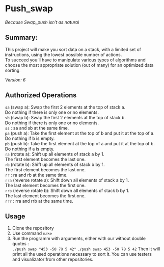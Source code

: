 # Push_swap

*Because Swap_push isn’t as natural*

## Summary:
This project will make you sort data on a stack, with a limited set of instructions, using the lowest possible number of actions. </br>
To succeed you’ll have to manipulate various types of algorithms and choose the most appropriate solution (out of many) for an optimized data sorting.</br>

*Version: 6*

## Authorized Operations
`sa` (swap a): Swap the first 2 elements at the top of stack a. <br>
Do nothing if there is only one or no elements.<br>
`sb` (swap b): Swap the first 2 elements at the top of stack b.<br>
Do nothing if there is only one or no elements.<br>
`ss` : sa and sb at the same time.<br>
`pa` (push a): Take the first element at the top of b and put it at the top of a.<br>
Do nothing if b is empty.<br>
`pb` (push b): Take the first element at the top of a and put it at the top of b.<br>
Do nothing if a is empty.<br>
`ra` (rotate a): Shift up all elements of stack a by 1.<br>
The first element becomes the last one.<br>
`rb` (rotate b): Shift up all elements of stack b by 1.<br>
The first element becomes the last one.<br>
`rr` : ra and rb at the same time.<br>
`rra` (reverse rotate a): Shift down all elements of stack a by 1.<br>
The last element becomes the first one.<br>
`rrb` (reverse rotate b): Shift down all elements of stack b by 1.<br>
The last element becomes the first one.<br>
`rrr` : rra and rrb at the same time.<br>

## Usage

1. Clone the repository
2. Use command `make`
3. Run the programm with arguments, either with our without double quotes :<br>
`./push swap "453 -50 78 5 42"`
`./push swap 453 -50 78 5 42`
Then it will print all the used operations necessary to sort it.
You can use testers and visualizator from other repositories.
